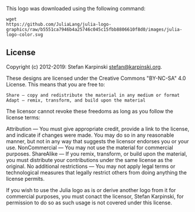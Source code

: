 This logo was downloaded using the following command:

```
wget
https://github.com/JuliaLang/julia-logo-graphics/raw/b5551ca7946b4a25746c045c15fbb8806610f8d0/images/julia-logo-color.svg
```

## License

Copyright (c) 2012-2019: Stefan Karpinski <stefan@karpinski.org>.

These designs are licensed under the Creative Commons "BY-NC-SA" 4.0 License. This means that you are free to:

    Share — copy and redistribute the material in any medium or format
    Adapt — remix, transform, and build upon the material

The licensor cannot revoke these freedoms as long as you follow the license terms:

Attribution — You must give appropriate credit, provide a link to the license, and indicate if changes were made. You may do so in any reasonable manner, but not in any way that suggests the licensor endorses you or your use.
NonCommercial — You may not use the material for commercial purposes.
ShareAlike — If you remix, transform, or build upon the material, you must distribute your contributions under the same license as the original.
No additional restrictions — You may not apply legal terms or technological measures that legally restrict others from doing anything the license permits.

If you wish to use the Julia logo as is or derive another logo from it for commercial purposes, you must conact the licensor, Stefan Karpinski, for permission to do so as such usage is not covered under this license.
